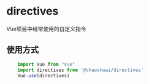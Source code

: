 # directives
Vue项目中经常使用的自定义指令

## 使用方式
``` javascript
    import Vue from "vue"
    import directives from '@chaoshuai/directives'
    Vue.use(directives)
```
